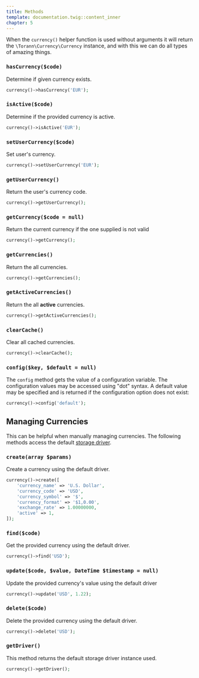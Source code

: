```yaml
---
title: Methods
template: documentation.twig::content_inner
chapter: 5
---
```


When the `currency()` helper function is used without arguments it will return the `\Torann\Currency\Currency` instance, and with this we can do all types of amazing things.

### `hasCurrency($code)`

Determine if given currency exists.

```php
currency()->hasCurrency('EUR');
```

### `isActive($code)`

Determine if the provided currency is active.

```php
currency()->isActive('EUR');
```

### `setUserCurrency($code)`

Set user's currency.

```php
currency()->setUserCurrency('EUR');
```

### `getUserCurrency()`

Return the user's currency code.

```php
currency()->getUserCurrency();
```

### `getCurrency($code = null)`

Return the current currency if the one supplied is not valid

```php
currency()->getCurrency();
```

### `getCurrencies()`

Return the all currencies.

```php
currency()->getCurrencies();
```

### `getActiveCurrencies()`

Return the all **active** currencies.

```php
currency()->getActiveCurrencies();
```

### `clearCache()`

Clear all cached currencies.

```php
currency()->clearCache();
```

### `config($key, $default = null)`

The `config` method gets the value of a configuration variable. The configuration values may be accessed using "dot" syntax. A default value may be specified and is returned if the configuration option does not exist:

```php
currency()->config('default');
```

## Managing Currencies

This can be helpful when manually managing currencies. The following methods access the default [storage driver](/projects/laravel-currency/doc/storage-drivers.html).

### `create(array $params)`

Create a currency using the default driver.

```php
currency()->create([
    'currency_name' => 'U.S. Dollar',
    'currency_code' => 'USD',
    'currency_symbol' => '$',
    'currency_format' => '$1,0.00',
    'exchange_rate' => 1.00000000,
    'active' => 1,
]);
```

### `find($code)`

Get the provided currency using the default driver.

```php
currency()->find('USD');
```

### `update($code, $value, DateTime $timestamp = null)`

Update the provided currency's value using the default driver

```php
currency()->update('USD', 1.22);
```

### `delete($code)`

Delete the provided currency using the default driver.

```php
currency()->delete('USD');
```

### `getDriver()`

This method returns the default storage driver instance used.

```php
currency()->getDriver();
```